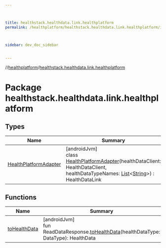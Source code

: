 ```yaml
---



title: healthstack.healthdata.link.healthplatform
permalink: /healthplatform/healthstack.healthdata.link.healthplatform/index.html



sidebar: dev_doc_sidebar


---
```




//[healthplatform](/healthplatform.html)/[healthstack.healthdata.link.healthplatform](index.html)



# Package healthstack.healthdata.link.healthplatform



## Types


| Name | Summary |
|---|---|
| [HealthPlatformAdapter](-health-platform-adapter/index.html) | [androidJvm]<br>class [HealthPlatformAdapter](-health-platform-adapter/index.html)(healthDataClient: HealthDataClient, healthDataTypeNames: [List](https://kotlinlang.org/api/latest/jvm/stdlib/kotlin.collections/-list/index.html)&lt;[String](https://kotlinlang.org/api/latest/jvm/stdlib/kotlin/-string/index.html)&gt;) : HealthDataLink |


## Functions


| Name | Summary |
|---|---|
| [toHealthData](to-health-data.html) | [androidJvm]<br>fun ReadDataResponse.[toHealthData](to-health-data.html)(healthDataType: DataType): HealthData |



